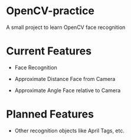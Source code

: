 # OpenCV-practice
A small project to learn OpenCV face recognition

# Current Features
- Face Recognition 

- Approximate Distance Face from Camera

- Approximate Angle Face relative to Camera

# Planned Features
- Other recognition objects like April Tags, etc.
